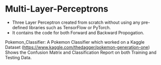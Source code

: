 # Multi-Layer-Perceptrons
- Three Layer Perceptron created from scratch without using any pre-defined libraries such as TensorFlow or PyTorch. 
- It contains the code for both Forward and Backward Propogation.

Pokemon_Classifier: A Pokemon Classifier which worked on a Kaggle Dataset (https://www.kaggle.com/thedagger/pokemon-generation-one) Shows the Confusion Matrix and Classification Report on both Training and Testing Data.
